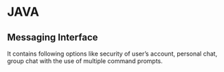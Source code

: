 # JAVA

## Messaging Interface
It contains following options like security of user’s account, personal chat, group chat with the use of multiple command prompts.
